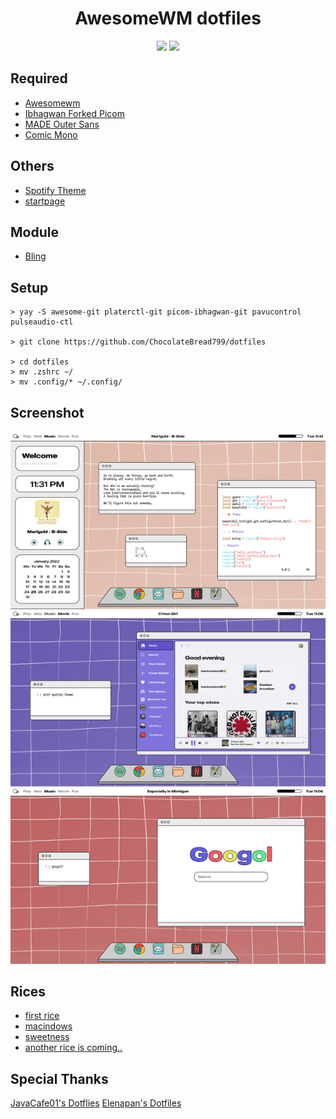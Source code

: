 <h1 align="center" style="font-weight: bold"> AwesomeWM dotfiles </h1>

<div align="center">
    <img src ="https://img.shields.io/badge/Awesomewm-6c5d87.svg?&style=for-the-badge&logo=Lua&logoColor=white"/>
    <img src ="https://img.shields.io/badge/ArchLinux-4ba383.svg?&style=for-the-badge&logo=Arch Linux&logoColor=white"/>
</div>

## Required
- [Awesomewm](https://awesomewm.org/)
- [Ibhagwan Forked Picom](https://github.com/ibhagwan/picom)
- [MADE Outer Sans](https://www.behance.net/gallery/87122273/MADE-Outer-Sans-Font)
- [Comic Mono](https://dtinth.github.io/comic-mono-font/)

## Others

- [Spotify Theme](https://github.com/ChocolateBread799/outlineddribbblish)
- [startpage](https://github.com/ChocolateBread799/startpage)

## Module

- [Bling](https://blingcorp.github.io/bling/)

## Setup

```
> yay -S awesome-git platerctl-git picom-ibhagwan-git pavucontrol pulseaudio-ctl

> git clone https://github.com/ChocolateBread799/dotfiles

> cd dotfiles
> mv .zshrc ~/
> mv .config/* ~/.config/
```

### 


## Screenshot

![screenshot1](./likedoodle.jpg)

## Rices

- [first rice](https://github.com/ChocolateBread799/dotfiles/tree/1e9beb02c420bdff45d0f5e2a774e469d11c3885)
- [macindows](https://github.com/ChocolateBread799/dotfiles/tree/099a9a63fa4d3a105ed1e3254d31ca3264c413d7)
- [sweetness](https://github.com/ChocolateBread799/dotfiles/tree/a5cffc6580dc99e48c25958d51546642f0fe32d8)
- [another rice is coming..](https://www.youtube.com/watch?v=Tx5nF3Gay0A&ab_channel=ispoal)

## Special Thanks
[JavaCafe01's Dotflies](https://github.com/JavaCafe01/dotfiles)
[Elenapan's Dotfiles](https://github.com/elenapan/dotfiles)
